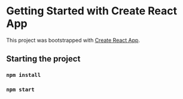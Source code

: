 # Getting Started with Create React App

This project was bootstrapped with [Create React App](https://github.com/facebook/create-react-app).

##  Starting the project

### `npm install`
### `npm start`
